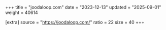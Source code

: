 +++
title = "joodaloop.com"
date = "2023-12-13"
updated = "2025-09-01"
weight = 40614

[extra]
source = "https://joodaloop.com/"
ratio = 22
size = 40
+++
